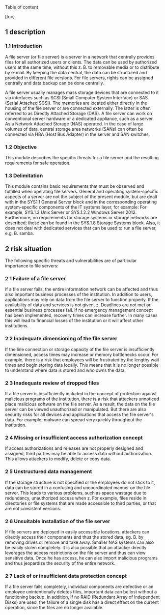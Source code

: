Table of content

[toc]
 
1 description
--------------

### 1.1 Introduction

A file server (or file server) is a server in a network that centrally provides files for all authorized users or clients. The data can be used by authorized users at the same time, without this z. B. to removable media or to distribute by e-mail. By keeping the data central, the data can be structured and provided in different file versions. For file servers, rights can be assigned centrally and data backup can be done centrally.

A file server usually manages mass storage devices that are connected to it via interfaces such as SCSI (Small Computer System Interface) or SAS (Serial Attached SCSI). The memories are located either directly in the housing of the file server or are connected externally. The latter is often referred to as Directly Attached Storage (DAS). A file server can work on conventional server hardware or a dedicated appliance, such as a server. As a Network Attached Storage (NAS) operated. In the case of large volumes of data, central storage area networks (SANs) can often be connected via HBA (Host Bus Adapter) in the server and SAN switches.

### 1.2 Objective

This module describes the specific threats for a file server and the resulting requirements for safe operation.

### 1.3 Delimitation

This module contains basic requirements that must be observed and fulfilled when operating file servers. General and operating system-specific aspects of a server are not the subject of the present module, but are dealt with in the SYS1.1 General Server block and in the corresponding operating system-specific components of the IT systems layer, for example: For example, SYS.1.3 Unix Server or SYS.1.2.2 Windows Server 2012. Furthermore, no requirements for storage systems or storage networks are described; these can be found in the SYS.1.8 Storage Systems block. Also, it does not deal with dedicated services that can be used to run a file server, e.g. B. samba.

2 risk situation
-----------------

The following specific threats and vulnerabilities are of particular importance to file servers:

### 2 1 Failure of a file server

If a file server fails, the entire information network can be affected and thus also important business processes of the institution. In addition to users, applications may rely on data from the file server to function properly. If the availability of data and services is not given, z. Deadlines are not met or essential business processes fail. If no emergency management concept has been implemented, recovery times can increase further. In many cases this will lead to financial losses of the institution or it will affect other institutions.

### 2 2 Inadequate dimensioning of the file server

If the line connection or storage capacity of the file server is insufficiently dimensioned, access times may increase or memory bottlenecks occur. For example, there is a risk that employees will be frustrated by the lengthy wait times and begin storing data locally. This means that it is no longer possible to understand where data is stored and who owns the data.

### 2 3 Inadequate review of dropped files
If a file server is insufficiently included in the concept of protection against malicious programs of the institution, there is a risk that attackers unnoticed place malicious software on the file server. As a result, the data on the file server can be viewed unauthorized or manipulated. But there are also security risks for all devices and applications that access the file server's data. For example, malware can spread very quickly throughout the institution.

### 2 4 Missing or insufficient access authorization concept

If access authorizations and releases are not properly designed and assigned, third parties may be able to access data without authorization. This allows attackers to modify, delete or copy data.

### 2 5 Unstructured data management

If the storage structure is not specified or the employees do not stick to it, data can be stored in a confusing and uncoordinated manner on the file server. This leads to various problems, such as space wastage due to redundancy, unauthorized access when z. For example, files reside in directories or file systems that are made accessible to third parties, or that are not consistent versions.

### 2 6 Unsuitable installation of the file server

If file servers are deployed in easily accessible locations, attackers can directly access their components and thus the stored data, eg. B. by removing drives or remove and take away. Smaller NAS systems can also be easily stolen completely. It is also possible that an attacker directly leverages the access restrictions on the file server and thus can view sensitive data. Once he has access, he can also import malicious programs and thus jeopardize the security of the entire network.

### 2 7 Lack of or insufficient data protection concept

If a file server fails completely, individual components are defective or an employee unintentionally deletes files, important data can be lost without a functioning backup. In addition, if no RAID (Redundant Array of Independent Disks) are used, the failure of a single disk has a direct effect on the current operation, since the files are no longer available.
